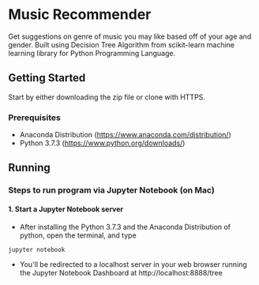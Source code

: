 # Music Recommender

Get suggestions on genre of music you may like based off of your age and gender. Built using Decision Tree Algorithm from scikit-learn machine learning library for Python Programming Language.

## Getting Started

Start by either downloading the zip file or clone with HTTPS.

### Prerequisites

* Anaconda Distribution (https://www.anaconda.com/distribution/)
* Python 3.7.3 (https://www.python.org/downloads/)

## Running

### Steps to run program via Jupyter Notebook (on Mac)

#### 1. Start a Jupyter Notebook server

* After installing the Python 3.7.3 and the Anaconda Distribution of python, open the terminal, and type

```
jupyter notebook
```

* You'll be redirected to a localhost server in your web browser running the Jupyter Notebook Dashboard at http://localhost:8888/tree
